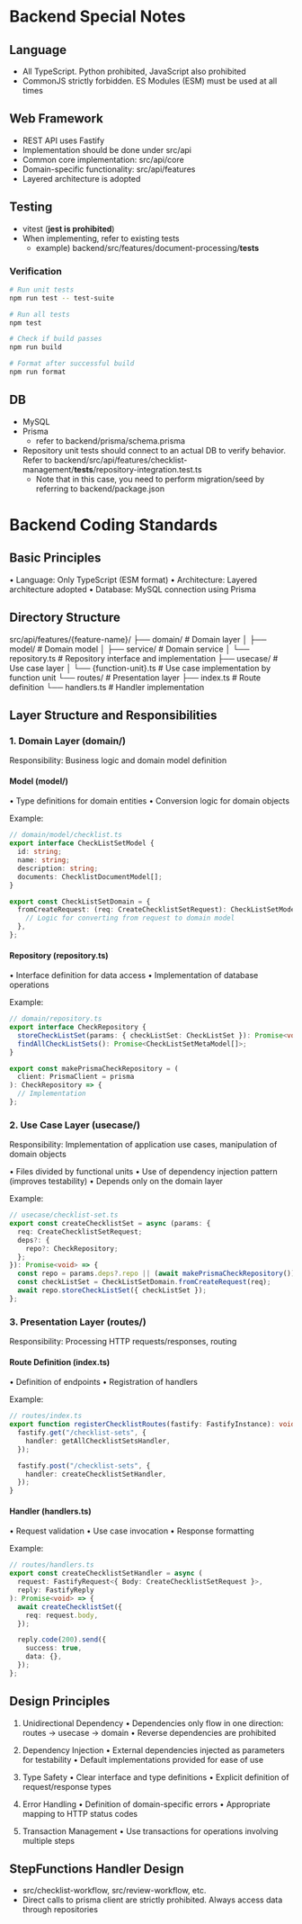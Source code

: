 # Backend Special Notes

## Language

- All TypeScript. Python prohibited, JavaScript also prohibited
- CommonJS strictly forbidden. ES Modules (ESM) must be used at all times

## Web Framework

- REST API uses Fastify
- Implementation should be done under src/api
- Common core implementation: src/api/core
- Domain-specific functionality: src/api/features
- Layered architecture is adopted

## Testing

- vitest (**jest is prohibited**)
- When implementing, refer to existing tests
  - example) backend/src/features/document-processing/**tests**

### Verification

```bash
# Run unit tests
npm run test -- test-suite

# Run all tests
npm test

# Check if build passes
npm run build

# Format after successful build
npm run format
```

## DB

- MySQL
- Prisma
  - refer to backend/prisma/schema.prisma
- Repository unit tests should connect to an actual DB to verify behavior. Refer to backend/src/api/features/checklist-management/**tests**/repository-integration.test.ts
  - Note that in this case, you need to perform migration/seed by referring to backend/package.json

# Backend Coding Standards

## Basic Principles

• Language: Only TypeScript (ESM format)
• Architecture: Layered architecture adopted
• Database: MySQL connection using Prisma

## Directory Structure

src/api/features/{feature-name}/
├── domain/ # Domain layer
│ ├── model/ # Domain model
│ ├── service/ # Domain service
│ └── repository.ts # Repository interface and implementation
├── usecase/ # Use case layer
│ └── {function-unit}.ts # Use case implementation by function unit
└── routes/ # Presentation layer
├── index.ts # Route definition
└── handlers.ts # Handler implementation

## Layer Structure and Responsibilities

### 1. Domain Layer (domain/)

Responsibility: Business logic and domain model definition

#### Model (model/)

• Type definitions for domain entities
• Conversion logic for domain objects

Example:

```typescript
// domain/model/checklist.ts
export interface CheckListSetModel {
  id: string;
  name: string;
  description: string;
  documents: ChecklistDocumentModel[];
}

export const CheckListSetDomain = {
  fromCreateRequest: (req: CreateChecklistSetRequest): CheckListSetModel => {
    // Logic for converting from request to domain model
  },
};
```

#### Repository (repository.ts)

• Interface definition for data access
• Implementation of database operations

Example:

```typescript
// domain/repository.ts
export interface CheckRepository {
  storeCheckListSet(params: { checkListSet: CheckListSet }): Promise<void>;
  findAllCheckListSets(): Promise<CheckListSetMetaModel[]>;
}

export const makePrismaCheckRepository = (
  client: PrismaClient = prisma
): CheckRepository => {
  // Implementation
};
```

### 2. Use Case Layer (usecase/)

Responsibility: Implementation of application use cases, manipulation of domain objects

• Files divided by functional units
• Use of dependency injection pattern (improves testability)
• Depends only on the domain layer

Example:

```typescript
// usecase/checklist-set.ts
export const createChecklistSet = async (params: {
  req: CreateChecklistSetRequest;
  deps?: {
    repo?: CheckRepository;
  };
}): Promise<void> => {
  const repo = params.deps?.repo || (await makePrismaCheckRepository());
  const checkListSet = CheckListSetDomain.fromCreateRequest(req);
  await repo.storeCheckListSet({ checkListSet });
};
```

### 3. Presentation Layer (routes/)

Responsibility: Processing HTTP requests/responses, routing

#### Route Definition (index.ts)

• Definition of endpoints
• Registration of handlers

Example:

```typescript
// routes/index.ts
export function registerChecklistRoutes(fastify: FastifyInstance): void {
  fastify.get("/checklist-sets", {
    handler: getAllChecklistSetsHandler,
  });

  fastify.post("/checklist-sets", {
    handler: createChecklistSetHandler,
  });
}
```

#### Handler (handlers.ts)

• Request validation
• Use case invocation
• Response formatting

Example:

```typescript
// routes/handlers.ts
export const createChecklistSetHandler = async (
  request: FastifyRequest<{ Body: CreateChecklistSetRequest }>,
  reply: FastifyReply
): Promise<void> => {
  await createChecklistSet({
    req: request.body,
  });

  reply.code(200).send({
    success: true,
    data: {},
  });
};
```

## Design Principles

1. Unidirectional Dependency
   • Dependencies only flow in one direction: routes → usecase → domain
   • Reverse dependencies are prohibited

2. Dependency Injection
   • External dependencies injected as parameters for testability
   • Default implementations provided for ease of use

3. Type Safety
   • Clear interface and type definitions
   • Explicit definition of request/response types

4. Error Handling
   • Definition of domain-specific errors
   • Appropriate mapping to HTTP status codes

5. Transaction Management
   • Use transactions for operations involving multiple steps

## StepFunctions Handler Design

- src/checklist-workflow, src/review-workflow, etc.
- Direct calls to prisma client are strictly prohibited. Always access data through repositories
